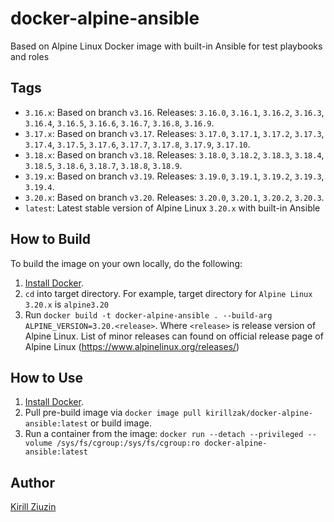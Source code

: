 # docker-alpine-ansible
Based on Alpine Linux Docker image with built-in Ansible for test playbooks and roles

## Tags

  - `3.16.x`: Based on branch `v3.16`. Releases: `3.16.0`, `3.16.1`, `3.16.2`, `3.16.3`, `3.16.4`, `3.16.5`, `3.16.6`, `3.16.7`, `3.16.8`, `3.16.9`.
  - `3.17.x`: Based on branch `v3.17`. Releases: `3.17.0`, `3.17.1`, `3.17.2`, `3.17.3`, `3.17.4`, `3.17.5`, `3.17.6`, `3.17.7`, `3.17.8`, `3.17.9`, `3.17.10`.
  - `3.18.x`: Based on branch `v3.18`. Releases: `3.18.0`, `3.18.2`, `3.18.3`, `3.18.4`, `3.18.5`, `3.18.6`, `3.18.7`, `3.18.8`, `3.18.9`. 
  - `3.19.x`: Based on branch `v3.19`. Releases: `3.19.0`, `3.19.1`, `3.19.2`, `3.19.3`, `3.19.4`.
  - `3.20.x`: Based on branch `v3.20`. Releases: `3.20.0`, `3.20.1`, `3.20.2`, `3.20.3`.
  - `latest`: Latest stable version of Alpine Linux `3.20.x` with built-in Ansible

## How to Build

To build the image on your own locally, do the following:

  1. [Install Docker](https://docs.docker.com/engine/installation/).
  2. `cd` into target directory. For example, target directory for `Alpine Linux 3.20.x` is `alpine3.20`
  3. Run `docker build -t docker-alpine-ansible . --build-arg ALPINE_VERSION=3.20.<release>`. Where `<release>` is release version of Alpine Linux. List of minor releases can found on official release page of Alpine Linux (https://www.alpinelinux.org/releases/)


## How to Use

  1. [Install Docker](https://docs.docker.com/engine/installation/).
  2. Pull pre-build image via `docker image pull kirillzak/docker-alpine-ansible:latest` or build image.
  3. Run a container from the image: `docker run --detach --privileged --volume /sys/fs/cgroup:/sys/fs/cgroup:ro docker-alpine-ansible:latest`

## Author

[Kirill Ziuzin](https://kirill-zak.ru/)